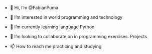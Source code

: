 - 👋 Hi, I’m @FabianPuma
- 👀 I’m interested in world programming and technology
- 🌱 I’m currently learning language Python 
- 💞️ I’m looking to collaborate on in programming exercises. Projects

- 📫 How to reach me practicing and studying

<!---
FabianPuma/FabianPuma is a ✨ special ✨ repository because its `README.md` (this file) appears on your GitHub profile.
You can click the Preview link to take a look at your changes.
--->
